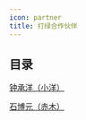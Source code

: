```yaml
---
icon: partner
title: 打绿合作伙伴
---
```


## 目录

[<FontIcon icon="e-guitar" /> 钟承洋（小洋）](zhongchengyang)

[<FontIcon icon="guitar" /> 石博元（赤木）](shiboyuan)
